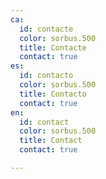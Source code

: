 ```yaml
---
ca:
  id: contacte
  color: sorbus.500
  title: Contacte
  contact: true
es:
  id: contacto
  color: sorbus.500
  title: Contacto
  contact: true
en:
  id: contact
  color: sorbus.500
  title: Contact
  contact: true

---
```

